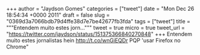 
+++
author = "Jaydson Gomes"
categories = ["tweet"]
date = "Mon Dec 26 18:54:34 +0000 2011"
draft = false
slug = "0369d3a7066bdb79d4ffe38d7e7be42677fb3fda"
tags = ["tweet"]
title = """Entendem muito estes jorn..."""
tweet = true
micro = true
tweet_url = "https://twitter.com/jaydson/status/151375366840270848"
+++
Entendem muito estes jornalistas hein http://t.co/wnGiEQDr PQP 'usar Firefox no Chrome"

